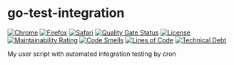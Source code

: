 # go-test-integration
[![Chrome](https://github.com/zev-zakaryan/js-user-script/actions/workflows/integration-tests-chrome.yml/badge.svg)](https://github.com/zev-zakaryan/js-user-script/actions/workflows/integration-tests-chrome.yml)
[![Firefox](https://github.com/zev-zakaryan/js-user-script/actions/workflows/integration-tests-firefox.yml/badge.svg)](https://github.com/zev-zakaryan/js-user-script/actions/workflows/integration-testsfirefox.yml)
[![Safari](https://github.com/zev-zakaryan/js-user-script/actions/workflows/integration-tests-safari.yml/badge.svg)](https://github.com/zev-zakaryan/js-user-script/actions/workflows/integration-tests-safari.yml)
[![Quality Gate Status](https://sonarcloud.io/api/project_badges/measure?project=zev-zakaryan_go-test-integration&metric=alert_status)](https://sonarcloud.io/summary/new_code?id=zev-zakaryan_go-test-integration)
[![License](https://img.shields.io/badge/License-Apache%202.0-blue.svg)](https://github.com/zev-zakaryan/go-test-integration/blob/main/LICENSE)
[![Maintainability Rating](https://sonarcloud.io/api/project_badges/measure?project=zev-zakaryan_go-test-integration&metric=sqale_rating)](https://sonarcloud.io/summary/new_code?id=zev-zakaryan_go-test-integration)
[![Code Smells](https://sonarcloud.io/api/project_badges/measure?project=zev-zakaryan_go-test-integration&metric=code_smells)](https://sonarcloud.io/summary/new_code?id=zev-zakaryan_go-test-integration)
[![Lines of Code](https://sonarcloud.io/api/project_badges/measure?project=zev-zakaryan_go-test-integration&metric=ncloc)](https://sonarcloud.io/summary/new_code?id=zev-zakaryan_go-test-integration)
[![Technical Debt](https://sonarcloud.io/api/project_badges/measure?project=zev-zakaryan_go-test-integration&metric=sqale_index)](https://sonarcloud.io/summary/new_code?id=zev-zakaryan_go-test-integration)

My user script with automated integration testing by cron
